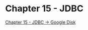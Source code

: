 # Chapter 15 - JDBC

[Chapter 15 - JDBC -> Google Disk](https://docs.google.com/document/d/1L9klXnee77lKODUSnSnE9EwkudfvFSASlg15jMEwSZ4/edit?usp=drive_link)